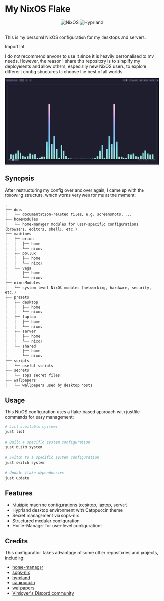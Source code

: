 # My NixOS Flake

<div align="center">
    <img src="https://img.shields.io/badge/Uses-Flake-4c72bb?style=for-the-badge&logo=nixos" alt="NixOS" />
    <img src="https://img.shields.io/badge/Desktop-Hyprland-00c0e5?style=for-the-badge&logo=hyprland" alt="Hyprland" />
</div>

<br />

This is my personal [NixOS](https://nixos.org/) configuration for my desktops and servers.

> [!IMPORTANT]
> I do not recommend anyone to use it since it is heavily personalised to my needs. However, the reason I share this repository is to simplify my deployments and allow others, especially new NixOS users, to explore different config structures to choose the best of all worlds.

![Preview](./docs/preview.png)

## Synopsis

After restructuring my config over and over again, I came up with the following structure, which works very well for me at the moment:

```
.
├── docs
│   └── documentation-related files, e.g. screenshots, ...
├── homeModules
│   └── home-manager modules for user-specific configurations (browsers, editors, shells, etc.)
├── machines
│   ├── orion
│   │   ├── home
│   │   └── nixos
│   ├── pollux
│   │   ├── home
│   │   └── nixos
│   └── vega
│       ├── home
│       └── nixos
├── nixosModules
│   └── system-level NixOS modules (networking, hardware, security, etc.)
├── presets
│   ├── desktop
│   │   ├── home
│   │   └── nixos
│   ├── laptop
│   │   ├── home
│   │   └── nixos
│   ├── server
│   │   ├── home
│   │   └── nixos
│   └── shared
│       ├── home
│       └── nixos
├── scripts
│   └── useful scripts
├── secrets
│   └── sops secret files
├── wallpapers
│   └── wallpapers used by desktop hosts
```

## Usage

This NixOS configuration uses a flake-based approach with justfile commands for easy management:

```bash
# List available systems
just list

# Build a specific system configuration
just build system

# Switch to a specific system configuration
just switch system

# Update flake dependencies
just update
```

## Features

- Multiple machine configurations (desktop, laptop, server)
- Hyprland desktop environment with Catppuccin theme
- Secret management via sops-nix
- Structured modular configuration 
- Home-Manager for user-level configurations

## Credits

This configuration takes advantage of some other repositories and projects, including:

- [home-manager](https://github.com/nix-community/home-manager)
- [sops-nix](https://github.com/Mic92/sops-nix)
- [hyprland](https://github.com/hyprwm/Hyprland)
- [catppuccin](https://github.com/catppuccin/nix)
- [wallpapers](./wallpapers/README.md)
- [Vimjoyer's Discord community](https://www.youtube.com/@vimjoyer)

